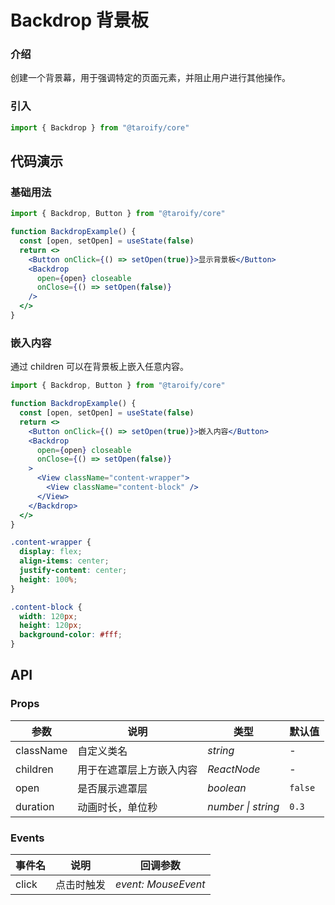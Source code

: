 # Backdrop 背景板

### 介绍

创建一个背景幕，用于强调特定的页面元素，并阻止用户进行其他操作。

### 引入

```jsx
import { Backdrop } from "@taroify/core"
```

## 代码演示

### 基础用法

```jsx
import { Backdrop, Button } from "@taroify/core"

function BackdropExample() {
  const [open, setOpen] = useState(false)
  return <>
    <Button onClick={() => setOpen(true)}>显示背景板</Button>
    <Backdrop
      open={open} closeable
      onClose={() => setOpen(false)}
    />
  </>
}
```

### 嵌入内容

通过 children 可以在背景板上嵌入任意内容。

```jsx
import { Backdrop, Button } from "@taroify/core"

function BackdropExample() {
  const [open, setOpen] = useState(false)
  return <>
    <Button onClick={() => setOpen(true)}>嵌入内容</Button>
    <Backdrop
      open={open} closeable
      onClose={() => setOpen(false)}
    >
      <View className="content-wrapper">
        <View className="content-block" />
      </View>
    </Backdrop>
  </>
}

```

```css
.content-wrapper {
  display: flex;
  align-items: center;
  justify-content: center;
  height: 100%;
}

.content-block {
  width: 120px;
  height: 120px;
  background-color: #fff;
}
```

## API

### Props

| 参数 | 说明 | 类型 | 默认值 |
| --- | --- | --- | --- |
| className | 自定义类名 | _string_ | - |
| children | 用于在遮罩层上方嵌入内容| _ReactNode_ | - |
| open | 是否展示遮罩层 | _boolean_ | `false` |
| duration | 动画时长，单位秒 | _number \| string_ | `0.3` |

### Events

| 事件名 | 说明       | 回调参数            |
| ------ | ---------- | ------------------- |
| click  | 点击时触发 | _event: MouseEvent_ |
